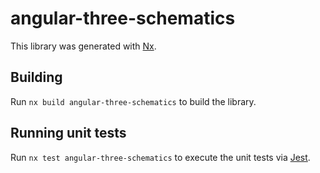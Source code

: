 # angular-three-schematics

This library was generated with [Nx](https://nx.dev).

## Building

Run `nx build angular-three-schematics` to build the library.

## Running unit tests

Run `nx test angular-three-schematics` to execute the unit tests via [Jest](https://jestjs.io).

